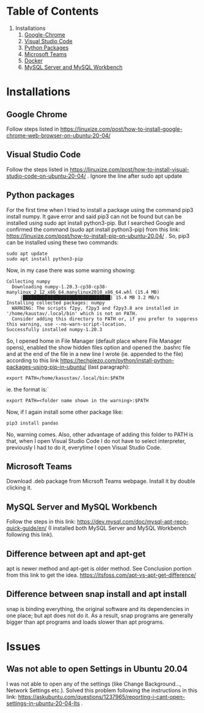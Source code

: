 # Table of Contents
1. Installations
    1. [Google-Chrome](#google-chrome)
    2. [Visual Studio Code](#visual-studio-code)
    3. [Python Packages](#python-packages)
    4. [Microsoft Teams](#microsoft-teams)
    5. [Docker](#docker)
    6. [MySQL Server and MySQL Workbench](#mysql-server-and-mysql-workbench)
 
# Installations
## Google Chrome
Follow steps listed in https://linuxize.com/post/how-to-install-google-chrome-web-browser-on-ubuntu-20-04/

## Visual Studio Code
Follow the steps listed in https://linuxize.com/post/how-to-install-visual-studio-code-on-ubuntu-20-04/   . Ignore the line after sudo apt update

## Python packages
For the first time when I tried to install a package using the command pip3 install numpy. It gave error and said pip3 can not be found but can be installed using sudo apt install python3-pip. But I searched Google and confirmed the command (sudo apt install python3-pip) from this link: https://linuxize.com/post/how-to-install-pip-on-ubuntu-20.04/    . So, pip3 can be installed using these two commands:
```
sudo apt update
sudo apt install python3-pip
```
Now, in my case there was some warning showing:
```
Collecting numpy
  Downloading numpy-1.20.3-cp38-cp38-manylinux_2_12_x86_64.manylinux2010_x86_64.whl (15.4 MB)
     |████████████████████████████████| 15.4 MB 3.2 MB/s 
Installing collected packages: numpy
  WARNING: The scripts f2py, f2py3 and f2py3.8 are installed in '/home/kaustav/.local/bin' which is not on PATH.
  Consider adding this directory to PATH or, if you prefer to suppress this warning, use --no-warn-script-location.
Successfully installed numpy-1.20.3
```
So, I opened home in File Manager (default place where File Manager opens), enabled the show hidden files option and opened the .bashrc file and at the end of the file in a new line I wrote (ie. appended to the file) according to this link https://techpiezo.com/python/install-python-packages-using-pip-in-ubuntu/   (last paragraph):
```
export PATH=/home/kasustav/.local/bin:$PATH
```
ie. the format is:`
```
export PATH=<folder name shown in the warning>:$PATH
```
Now, if I again install some other package like:
```
pip3 install pandas
```
No, warning comes.
Also, other advantage of adding this folder to PATH is that, when I open Visual Studio Code I do not have to select interpreter, previously I had to do it, everytime I open Visual Studio Code.

## Microsoft Teams
Download .deb package from Micrsoft Teams webpage. Install it by double clicking it.

## MySQL Server and MySQL Workbench
Follow the steps in this link: https://dev.mysql.com/doc/mysql-apt-repo-quick-guide/en/  (I installed both MySQL Server and MySQL Workbench following this link).


## Difference between apt and apt-get
apt is newer method and apt-get is older method. See Conclusion portion from this link to get the idea. https://itsfoss.com/apt-vs-apt-get-difference/

## Difference between snap install and apt install
snap is binding everything, the original software and its dependencies in one place; but apt does not do it. As a result, snap programs are generally bigger than apt programs and loads slower than apt programs.

# Issues
## Was not able to open Settings in Ubuntu 20.04
I was not able to open any of the settings (like Change Background..., Network Settings etc.). Solved this problem following the instructions in this link: https://askubuntu.com/questions/1237965/reporting-i-cant-open-settings-in-ubuntu-20-04-lts  .
